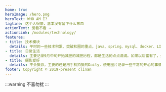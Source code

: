```yaml
---
home: true
heroImage: /hero.png
heroText: WHO AM I?
tagline: 这个人很懒，基本没有留下什么东西
actionText: 爱看不看 →
actionLink: /modules/technology/
features:
- title: 技术模块
  details: 平时的一些技术积累、突破和圈的重点，java、spring、mysql、docker、LINUX、树莓派等技术
- title: 日常生活
  details: 主要记录9月中旬开始减肥的减肥历程，都是生活的点点滴滴。如果以后富有了，会感谢现在的自己。如果贫穷了，可以怀念现在的日子。
- title: 摄影爱好
  details: 不会摄影，主要的还是用手机拍摄的Daily，使用图片记录一些平常的开心的事情，希望把快乐分享在这个个人空间。
footer: Copyright © 2019-present clinan
---
```

:::warning
不喜勿扰
:::